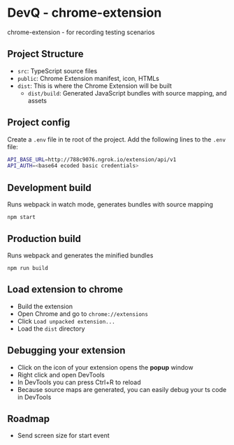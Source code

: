 # DevQ - chrome-extension
chrome-extension -  for recording testing scenarios

## Project Structure
- `src`: TypeScript source files
- `public`: Chrome Extension manifest, icon, HTMLs
- `dist`: This is where the Chrome Extension will be built
  - `dist/build`: Generated JavaScript bundles with source mapping, and assets

## Project config
Create a `.env` file in te root of the project.
Add the following lines to the `.env` file:

```sh
API_BASE_URL=http://788c9076.ngrok.io/extension/api/v1
API_AUTH=<base64 ecoded basic credentials>
```

## Development build
Runs webpack in watch mode, generates bundles with source mapping
```
npm start
```

## Production build
Runs webpack and generates the minified bundles
```
npm run build
```

## Load extension to chrome
- Build the extension
- Open Chrome and go to `chrome://extensions`
- Click `Load unpacked extension...`
- Load the `dist` directory

## Debugging your extension
- Click on the icon of your extension opens the **popup** window
- Right click and open DevTools
- In DevTools you can press Ctrl+R to reload
- Because source maps are generated, you can easily debug your ts code in DevTools

## Roadmap

- Send screen size for start event
